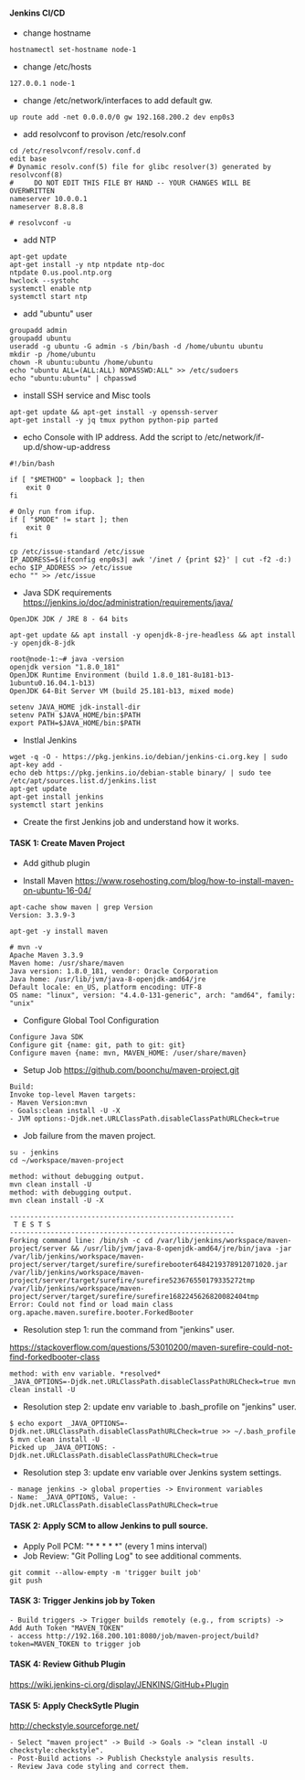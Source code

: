 #### Jenkins CI/CD
- change hostname
```
hostnamectl set-hostname node-1
```

- change /etc/hosts
```
127.0.0.1 node-1
```

- change /etc/network/interfaces to add default gw.
```
up route add -net 0.0.0.0/0 gw 192.168.200.2 dev enp0s3
```

- add resolvconf to provison /etc/resolv.conf
```
cd /etc/resolvconf/resolv.conf.d
edit base
# Dynamic resolv.conf(5) file for glibc resolver(3) generated by resolvconf(8)
#     DO NOT EDIT THIS FILE BY HAND -- YOUR CHANGES WILL BE OVERWRITTEN
nameserver 10.0.0.1
nameserver 8.8.8.8

# resolvconf -u
```

- add NTP
```
apt-get update
apt-get install -y ntp ntpdate ntp-doc
ntpdate 0.us.pool.ntp.org
hwclock --systohc
systemctl enable ntp
systemctl start ntp
```

- add "ubuntu" user
```
groupadd admin
groupadd ubuntu
useradd -g ubuntu -G admin -s /bin/bash -d /home/ubuntu ubuntu
mkdir -p /home/ubuntu
chown -R ubuntu:ubuntu /home/ubuntu
echo "ubuntu ALL=(ALL:ALL) NOPASSWD:ALL" >> /etc/sudoers
echo "ubuntu:ubuntu" | chpasswd
```

- install SSH service and Misc tools
```
apt-get update && apt-get install -y openssh-server
apt-get install -y jq tmux python python-pip parted
```

- echo Console with IP address. Add the script to /etc/network/if-up.d/show-up-address
```
#!/bin/bash

if [ "$METHOD" = loopback ]; then
    exit 0
fi

# Only run from ifup.
if [ "$MODE" != start ]; then
    exit 0
fi

cp /etc/issue-standard /etc/issue
IP_ADDRESS=$(ifconfig enp0s3| awk '/inet / {print $2}' | cut -f2 -d:)
echo $IP_ADDRESS >> /etc/issue
echo "" >> /etc/issue
```

- Java SDK requirements
https://jenkins.io/doc/administration/requirements/java/
```
OpenJDK JDK / JRE 8 - 64 bits
```
```
apt-get update && apt install -y openjdk-8-jre-headless && apt install -y openjdk-8-jdk

root@node-1:~# java -version
openjdk version "1.8.0_181"
OpenJDK Runtime Environment (build 1.8.0_181-8u181-b13-1ubuntu0.16.04.1-b13)
OpenJDK 64-Bit Server VM (build 25.181-b13, mixed mode)
```
```
setenv JAVA_HOME jdk-install-dir
setenv PATH $JAVA_HOME/bin:$PATH
export PATH=$JAVA_HOME/bin:$PATH
```

- Instlal Jenkins
```
wget -q -O - https://pkg.jenkins.io/debian/jenkins-ci.org.key | sudo apt-key add -
echo deb https://pkg.jenkins.io/debian-stable binary/ | sudo tee /etc/apt/sources.list.d/jenkins.list
apt-get update
apt-get install jenkins
systemctl start jenkins
```

- Create the first Jenkins job and understand how it works.

#### TASK 1: Create Maven Project

- Add github plugin

- Install Maven
https://www.rosehosting.com/blog/how-to-install-maven-on-ubuntu-16-04/
```
apt-cache show maven | grep Version
Version: 3.3.9-3

apt-get -y install maven

# mvn -v
Apache Maven 3.3.9
Maven home: /usr/share/maven
Java version: 1.8.0_181, vendor: Oracle Corporation
Java home: /usr/lib/jvm/java-8-openjdk-amd64/jre
Default locale: en_US, platform encoding: UTF-8
OS name: "linux", version: "4.4.0-131-generic", arch: "amd64", family: "unix"
```

- Configure Global Tool Configuration
```
Configure Java SDK
Configure git {name: git, path to git: git}
Configure maven {name: mvn, MAVEN_HOME: /user/share/maven}
```

- Setup Job
https://github.com/boonchu/maven-project.git
```
Build:
Invoke top-level Maven targets:
- Maven Version:mvn
- Goals:clean install -U -X
- JVM options:-Djdk.net.URLClassPath.disableClassPathURLCheck=true
```

- Job failure from the maven project.
```
su - jenkins
cd ~/workspace/maven-project

method: without debugging output.
mvn clean install -U 
method: with debugging output.
mvn clean install -U -X 

-------------------------------------------------------
 T E S T S
-------------------------------------------------------
Forking command line: /bin/sh -c cd /var/lib/jenkins/workspace/maven-project/server && /usr/lib/jvm/java-8-openjdk-amd64/jre/bin/java -jar /var/lib/jenkins/workspace/maven-project/server/target/surefire/surefirebooter6484219378912071020.jar /var/lib/jenkins/workspace/maven-project/server/target/surefire/surefire523676550179335272tmp /var/lib/jenkins/workspace/maven-project/server/target/surefire/surefire1682245626820082404tmp
Error: Could not find or load main class org.apache.maven.surefire.booter.ForkedBooter
```

- Resolution step 1: run the command from "jenkins" user.

https://stackoverflow.com/questions/53010200/maven-surefire-could-not-find-forkedbooter-class
```
method: with env variable. *resolved*
_JAVA_OPTIONS=-Djdk.net.URLClassPath.disableClassPathURLCheck=true mvn clean install -U
```
- Resolution step 2: update env variable to .bash_profile on "jenkins" user.
```
$ echo export _JAVA_OPTIONS=-Djdk.net.URLClassPath.disableClassPathURLCheck=true >> ~/.bash_profile
$ mvn clean install -U
Picked up _JAVA_OPTIONS: -Djdk.net.URLClassPath.disableClassPathURLCheck=true
```
- Resolution step 3: update env variable over Jenkins system settings.
```
- manage jenkins -> global properties -> Environment variables 
- Name: _JAVA_OPTIONS, Value: -Djdk.net.URLClassPath.disableClassPathURLCheck=true
```

#### TASK 2: Apply SCM to allow Jenkins to pull source.

- Apply Poll PCM: "* * * * *" (every 1 mins interval)
- Job Review: "Git Polling Log" to see additional comments.

```
git commit --allow-empty -m 'trigger built job'
git push
```

#### TASK 3: Trigger Jenkins job by Token
```
- Build triggers -> Trigger builds remotely (e.g., from scripts) -> Add Auth Token "MAVEN_TOKEN"
- access http://192.168.200.101:8080/job/maven-project/build?token=MAVEN_TOKEN to trigger job
```

#### TASK 4: Review Github Plugin
https://wiki.jenkins-ci.org/display/JENKINS/GitHub+Plugin

#### TASK 5: Apply CheckSytle Plugin
http://checkstyle.sourceforge.net/

```
- Select "maven project" -> Build -> Goals -> "clean install -U checkstyle:checkstyle".
- Post-Build actions -> Publish Checkstyle analysis results.
- Review Java code styling and correct them.
```
